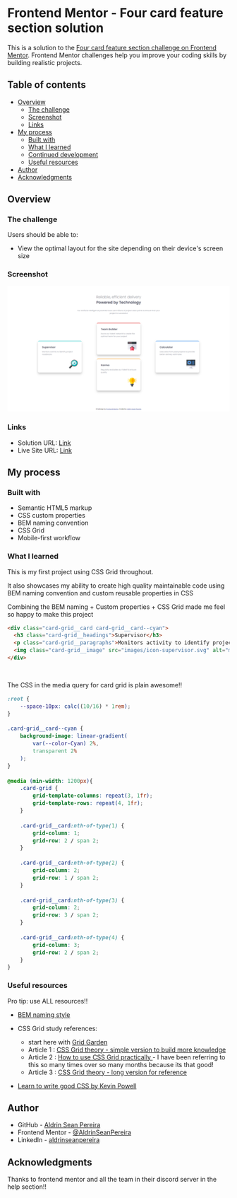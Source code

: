 # Frontend Mentor - Four card feature section solution

This is a solution to the [Four card feature section challenge on Frontend Mentor](https://www.frontendmentor.io/challenges/four-card-feature-section-weK1eFYK). Frontend Mentor challenges help you improve your coding skills by building realistic projects. 

## Table of contents

- [Overview](#overview)
  - [The challenge](#the-challenge)
  - [Screenshot](#screenshot)
  - [Links](#links)
- [My process](#my-process)
  - [Built with](#built-with)
  - [What I learned](#what-i-learned)
  - [Continued development](#continued-development)
  - [Useful resources](#useful-resources)
- [Author](#author)
- [Acknowledgments](#acknowledgments)

## Overview

### The challenge

Users should be able to:

- View the optimal layout for the site depending on their device's screen size

### Screenshot

![four-card-feature-section-master screenshot](images/four-card-feature-section-master.png)

### Links

- Solution URL: [Link](https://github.com/AldrinSeanPereira/four-card-feature-section-master)
- Live Site URL: [Link](https://iridescent-dieffenbachia-9ce774.netlify.app/)

## My process

### Built with

- Semantic HTML5 markup
- CSS custom properties
- BEM naming convention
- CSS Grid
- Mobile-first workflow

### What I learned

This is my first project using CSS Grid throughout. 

It also showcases my ability to create high quality maintainable code using BEM naming convention and custom reusable properties in CSS 

Combining the BEM naming + Custom properties + CSS Grid made me feel so happy to make this project

```html
<div class="card-grid__card card-grid__card--cyan">
  <h3 class="card-grid__headings">Supervisor</h3>
  <p class="card-grid__paragraphs">Monitors activity to identify project roadblocks</p>
  <img class="card-grid__image" src="images/icon-supervisor.svg" alt="magnifying glass icon" />
</div>
```
<br>

The CSS in the media query for card grid is plain awesome!!

```css
:root {
    --space-10px: calc((10/16) * 1rem);
}

.card-grid__card--cyan {
    background-image: linear-gradient(
        var(--color-Cyan) 2%,
        transparent 2%
    );
}

@media (min-width: 1200px){
    .card-grid {
        grid-template-columns: repeat(3, 1fr);
        grid-template-rows: repeat(4, 1fr);
    }

    .card-grid__card:nth-of-type(1) {
        grid-column: 1;
        grid-row: 2 / span 2;
    }

    .card-grid__card:nth-of-type(2) {
        grid-column: 2;
        grid-row: 1 / span 2;
    }

    .card-grid__card:nth-of-type(3) {
        grid-column: 2;
        grid-row: 3 / span 2;
    }

    .card-grid__card:nth-of-type(4) {
        grid-column: 3;
        grid-row: 2 / span 2;
    }
}
```

### Useful resources

Pro tip: use ALL resources!!

- [BEM naming style](https://css-tricks.com/bem-101/)

- CSS Grid study references:
  - start here with [Grid Garden](https://cssgridgarden.com/)
  - Article 1 : [CSS Grid theory - simple version to build more knowledge](https://www.freecodecamp.org/news/css-grid-tutorial-with-cheatsheet/)
  - Article 2 : [How to use CSS Grid practically ](https://www.freecodecamp.org/news/learn-css-grid-by-building-5-layouts/) - I have been referring to this so many times over so many months because its that good!
  - Article 3 : [CSS Grid theory - long version for reference](https://www.freecodecamp.org/news/complete-guide-to-css-grid/)
- [Learn to write good CSS by Kevin Powell](https://youtu.be/x4u1yp3Msao?si=8NcgyQzcAdNZ4UOx)

## Author

- GitHub - [Aldrin Sean Pereira](https://github.com/AldrinSeanPereira)
- Frontend Mentor - [@AldrinSeanPereira](https://www.frontendmentor.io/profile/yourusername)
- LinkedIn - [aldrinseanpereira](https://www.linkedin.com/in/aldrinseanpereira/)

## Acknowledgments

Thanks to frontend mentor and all the team in their discord server in the help section!!
